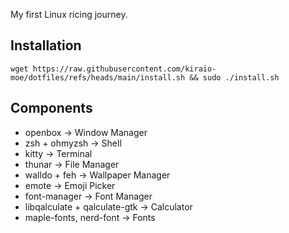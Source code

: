 My first Linux ricing journey.

## Installation

```shell
wget https://raw.githubusercontent.com/kiraio-moe/dotfiles/refs/heads/main/install.sh && sudo ./install.sh
```

## Components

- openbox -> Window Manager
- zsh + ohmyzsh -> Shell
- kitty -> Terminal
- thunar -> File Manager
- walldo + feh -> Wallpaper Manager
- emote -> Emoji Picker
- font-manager -> Font Manager
- libqalculate + qalculate-gtk -> Calculator
- maple-fonts, nerd-font -> Fonts

